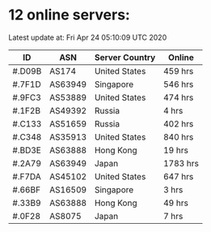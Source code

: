 # 12 online servers:

Latest update at: Fri Apr 24 05:10:09 UTC 2020

| ID | ASN | Server Country | Online |
| -- | --- | -------------- | ------ |
| #.D09B | AS174 | United States | 459 hrs |
| #.7F1D | AS63949 | Singapore | 546 hrs |
| #.9FC3 | AS53889 | United States | 474 hrs |
| #.1F2B | AS49392 | Russia | 4 hrs |
| #.C133 | AS51659 | Russia | 402 hrs |
| #.C348 | AS35913 | United States | 840 hrs |
| #.BD3E | AS63888 | Hong Kong | 19 hrs |
| #.2A79 | AS63949 | Japan | 1783 hrs |
| #.F7DA | AS45102 | United States | 647 hrs |
| #.66BF | AS16509 | Singapore | 3 hrs |
| #.33B9 | AS63888 | Hong Kong | 49 hrs |
| #.0F28 | AS8075 | Japan | 7 hrs |

